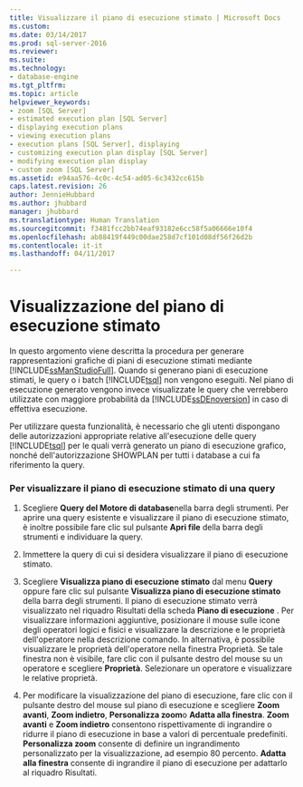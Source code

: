 ```yaml
---
title: Visualizzare il piano di esecuzione stimato | Microsoft Docs
ms.custom: 
ms.date: 03/14/2017
ms.prod: sql-server-2016
ms.reviewer: 
ms.suite: 
ms.technology:
- database-engine
ms.tgt_pltfrm: 
ms.topic: article
helpviewer_keywords:
- zoom [SQL Server]
- estimated execution plan [SQL Server]
- displaying execution plans
- viewing execution plans
- execution plans [SQL Server], displaying
- customizing execution plan display [SQL Server]
- modifying execution plan display
- custom zoom [SQL Server]
ms.assetid: e94aa576-4c0c-4c54-ad05-6c3432cc615b
caps.latest.revision: 26
author: JennieHubbard
ms.author: jhubbard
manager: jhubbard
ms.translationtype: Human Translation
ms.sourcegitcommit: f3481fcc2bb74eaf93182e6cc58f5a06666e10f4
ms.openlocfilehash: ab88419f449c00dae258d7cf101d08df56f26d2b
ms.contentlocale: it-it
ms.lasthandoff: 04/11/2017

---
```

# <a name="display-the-estimated-execution-plan"></a>Visualizzazione del piano di esecuzione stimato
  In questo argomento viene descritta la procedura per generare rappresentazioni grafiche di piani di esecuzione stimati mediante [!INCLUDE[ssManStudioFull](../../includes/ssmanstudiofull-md.md)]. Quando si generano piani di esecuzione stimati, le query o i batch [!INCLUDE[tsql](../../includes/tsql-md.md)] non vengono eseguiti. Nel piano di esecuzione generato vengono invece visualizzate le query che verrebbero utilizzate con maggiore probabilità da [!INCLUDE[ssDEnoversion](../../includes/ssdenoversion-md.md)] in caso di effettiva esecuzione.  
  
 Per utilizzare questa funzionalità, è necessario che gli utenti dispongano delle autorizzazioni appropriate relative all'esecuzione delle query [!INCLUDE[tsql](../../includes/tsql-md.md)] per le quali verrà generato un piano di esecuzione grafico, nonché dell'autorizzazione SHOWPLAN per tutti i database a cui fa riferimento la query.  
  
### <a name="to-display-the-estimated-execution-plan-for-a-query"></a>Per visualizzare il piano di esecuzione stimato di una query  
  
1.  Scegliere **Query del Motore di database**nella barra degli strumenti. Per aprire una query esistente e visualizzare il piano di esecuzione stimato, è inoltre possibile fare clic sul pulsante **Apri file** della barra degli strumenti e individuare la query.  
  
2.  Immettere la query di cui si desidera visualizzare il piano di esecuzione stimato.  
  
3.  Scegliere **Visualizza piano di esecuzione stimato** dal menu **Query** oppure fare clic sul pulsante **Visualizza piano di esecuzione stimato** della barra degli strumenti. Il piano di esecuzione stimato verrà visualizzato nel riquadro Risultati della scheda **Piano di esecuzione** . Per visualizzare informazioni aggiuntive, posizionare il mouse sulle icone degli operatori logici e fisici e visualizzare la descrizione e le proprietà dell'operatore nella descrizione comando. In alternativa, è possibile visualizzare le proprietà dell'operatore nella finestra Proprietà. Se tale finestra non è visibile, fare clic con il pulsante destro del mouse su un operatore e scegliere **Proprietà**. Selezionare un operatore e visualizzare le relative proprietà.  
  
4.  Per modificare la visualizzazione del piano di esecuzione, fare clic con il pulsante destro del mouse sul piano di esecuzione e scegliere **Zoom avanti**, **Zoom indietro**, **Personalizza zoom**o **Adatta alla finestra**. **Zoom avanti** e **Zoom indietro** consentono rispettivamente di ingrandire o ridurre il piano di esecuzione in base a valori di percentuale predefiniti. **Personalizza zoom** consente di definire un ingrandimento personalizzato per la visualizzazione, ad esempio 80 percento. **Adatta alla finestra** consente di ingrandire il piano di esecuzione per adattarlo al riquadro Risultati.  
  
  
